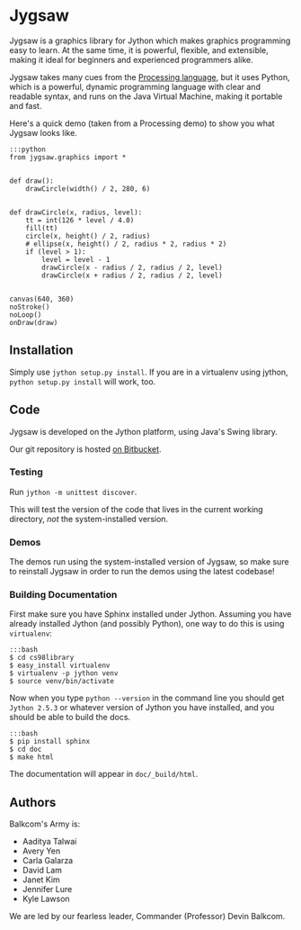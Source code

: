 # Jygsaw
Jygsaw is a graphics library for Jython which makes graphics programming easy to learn. At the same time, it is powerful, flexible, and extensible, making it ideal for beginners and experienced programmers alike.

Jygsaw takes many cues from the [Processing language](http://processing.org), but it uses Python, which is a powerful, dynamic programming language with clear and readable syntax, and runs on the Java Virtual Machine, making it portable and fast.

Here's a quick demo (taken from a Processing demo) to show you what Jygsaw looks like.


```
:::python
from jygsaw.graphics import *


def draw():
    drawCircle(width() / 2, 280, 6)


def drawCircle(x, radius, level):
    tt = int(126 * level / 4.0)
    fill(tt)
    circle(x, height() / 2, radius)
    # ellipse(x, height() / 2, radius * 2, radius * 2)
    if (level > 1):
        level = level - 1
        drawCircle(x - radius / 2, radius / 2, level)
        drawCircle(x + radius / 2, radius / 2, level)


canvas(640, 360)
noStroke()
noLoop()
onDraw(draw)
```

## Installation
Simply use `jython setup.py install`. If you are in a virtualenv using jython, `python setup.py install` will work, too.

## Code
Jygsaw is developed on the Jython platform, using Java's Swing library.

Our git repository is hosted [on Bitbucket](https://bitbucket.org/haplesshero13/cs98library/).

### Testing
Run `jython -m unittest discover`.

This will test the version of the code that lives in the current working directory, *not* the system-installed version.

### Demos
The demos run using the system-installed version of Jygsaw, so make sure to reinstall Jygsaw in order to run the demos using the latest codebase!

### Building Documentation
First make sure you have Sphinx installed under Jython. Assuming you have already installed Jython (and possibly Python), one way to do this is using `virtualenv`:

```
:::bash
$ cd cs98library
$ easy_install virtualenv
$ virtualenv -p jython venv
$ source venv/bin/activate
```

Now when you type `python --version` in the command line you should get `Jython 2.5.3` or whatever version of Jython you have installed, and you should be able to build the docs.

```
:::bash
$ pip install sphinx
$ cd doc
$ make html
```

The documentation will appear in `doc/_build/html`.

## Authors
Balkcom's Army is:

* Aaditya Talwai
* Avery Yen
* Carla Galarza
* David Lam
* Janet Kim
* Jennifer Lure
* Kyle Lawson

We are led by our fearless leader, Commander (Professor) Devin Balkcom.